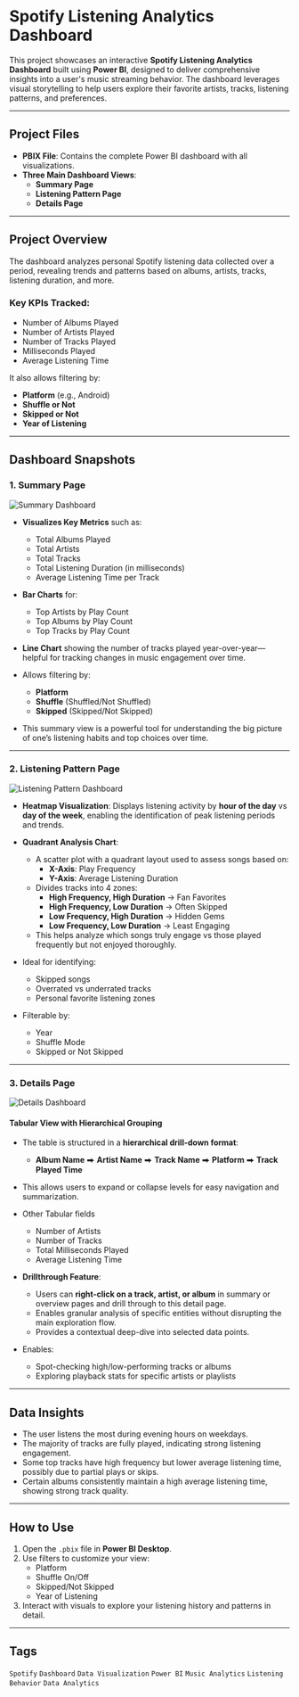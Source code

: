# Spotify Listening Analytics Dashboard

This project showcases an interactive **Spotify Listening Analytics Dashboard** built using **Power BI**, designed to deliver comprehensive insights into a user's music streaming behavior. The dashboard leverages visual storytelling to help users explore their favorite artists, tracks, listening patterns, and preferences.

---

## Project Files

- **PBIX File**: Contains the complete Power BI dashboard with all visualizations.
- **Three Main Dashboard Views**:
  - **Summary Page**
  - **Listening Pattern Page**
  - **Details Page**

---

## Project Overview

The dashboard analyzes personal Spotify listening data collected over a period, revealing trends and patterns based on albums, artists, tracks, listening duration, and more.

### Key KPIs Tracked:
- Number of Albums Played
- Number of Artists Played
- Number of Tracks Played
- Milliseconds Played
- Average Listening Time

It also allows filtering by:
- **Platform** (e.g., Android)
- **Shuffle or Not**
- **Skipped or Not**
- **Year of Listening**

---

## Dashboard Snapshots

### 1. Summary Page

![Summary Dashboard](https://github.com/devanantpushkar/Spotify-Dashboard/blob/main/Summary_DashBoard.png)

- **Visualizes Key Metrics** such as:
  - Total Albums Played
  - Total Artists
  - Total Tracks
  - Total Listening Duration (in milliseconds)
  - Average Listening Time per Track

- **Bar Charts** for:
  - Top Artists by Play Count
  - Top Albums by Play Count
  - Top Tracks by Play Count

- **Line Chart** showing the number of tracks played year-over-year—helpful for tracking changes in music engagement over time.

- Allows filtering by:
  - **Platform**
  - **Shuffle** (Shuffled/Not Shuffled)
  - **Skipped** (Skipped/Not Skipped)

- This summary view is a powerful tool for understanding the big picture of one’s listening habits and top choices over time.

---

### 2. Listening Pattern Page

![Listening Pattern Dashboard](https://github.com/devanantpushkar/Spotify-Dashboard/blob/main/Listening_Pattern_DashBoard.png)

- **Heatmap Visualization**: Displays listening activity by **hour of the day** vs **day of the week**, enabling the identification of peak listening periods and trends.

- **Quadrant Analysis Chart**:
  - A scatter plot with a quadrant layout used to assess songs based on:
    - **X-Axis**: Play Frequency
    - **Y-Axis**: Average Listening Duration
  - Divides tracks into 4 zones:
    - **High Frequency, High Duration** → Fan Favorites
    - **High Frequency, Low Duration** → Often Skipped
    - **Low Frequency, High Duration** → Hidden Gems
    - **Low Frequency, Low Duration** → Least Engaging
  - This helps analyze which songs truly engage vs those played frequently but not enjoyed thoroughly.

- Ideal for identifying:
  - Skipped songs
  - Overrated vs underrated tracks
  - Personal favorite listening zones

- Filterable by:
  - Year
  - Shuffle Mode
  - Skipped or Not Skipped


---

### 3. Details Page

![Details Dashboard](https://github.com/namansingla05/Spotify_Analysis_PowerBI/blob/main/GridView_DashBoard.png)

#### Tabular View with Hierarchical Grouping

- The table is structured in a **hierarchical drill-down format**:
  - **Album Name** ⮕ **Artist Name** ⮕ **Track Name** ⮕ **Platform** ⮕ **Track Played Time**
- This allows users to expand or collapse levels for easy navigation and summarization.
- Other Tabular fields
  - Number of Artists
  - Number of Tracks
  - Total Milliseconds Played
  - Average Listening Time

- **Drillthrough Feature**:
  - Users can **right-click on a track, artist, or album** in summary or overview pages and drill through to this detail page.
  - Enables granular analysis of specific entities without disrupting the main exploration flow.
  - Provides a contextual deep-dive into selected data points.

- Enables:
  - Spot-checking high/low-performing tracks or albums
  - Exploring playback stats for specific artists or playlists

---

## Data Insights

- The user listens the most during evening hours on weekdays.
- The majority of tracks are fully played, indicating strong listening engagement.
- Some top tracks have high frequency but lower average listening time, possibly due to partial plays or skips.
- Certain albums consistently maintain a high average listening time, showing strong track quality.

---

## How to Use

1. Open the `.pbix` file in **Power BI Desktop**.
2. Use filters to customize your view:
   - Platform
   - Shuffle On/Off
   - Skipped/Not Skipped
   - Year of Listening
3. Interact with visuals to explore your listening history and patterns in detail.

---

## Tags

`Spotify` `Dashboard` `Data Visualization` `Power BI` `Music Analytics` `Listening Behavior` `Data Analytics`
